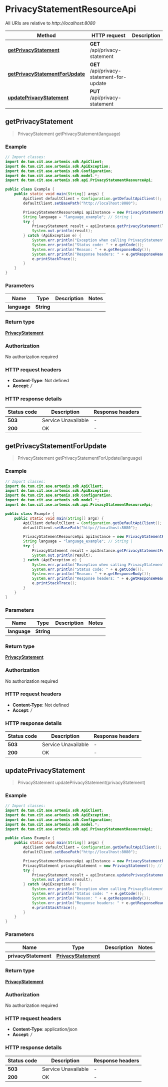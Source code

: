 # PrivacyStatementResourceApi

All URIs are relative to *http://localhost:8080*

| Method | HTTP request | Description |
|------------- | ------------- | -------------|
| [**getPrivacyStatement**](PrivacyStatementResourceApi.md#getPrivacyStatement) | **GET** /api/privacy-statement |  |
| [**getPrivacyStatementForUpdate**](PrivacyStatementResourceApi.md#getPrivacyStatementForUpdate) | **GET** /api/privacy-statement-for-update |  |
| [**updatePrivacyStatement**](PrivacyStatementResourceApi.md#updatePrivacyStatement) | **PUT** /api/privacy-statement |  |



## getPrivacyStatement

> PrivacyStatement getPrivacyStatement(language)



### Example

```java
// Import classes:
import de.tum.cit.ase.artemis.sdk.ApiClient;
import de.tum.cit.ase.artemis.sdk.ApiException;
import de.tum.cit.ase.artemis.sdk.Configuration;
import de.tum.cit.ase.artemis.sdk.model.*;
import de.tum.cit.ase.artemis.sdk.api.PrivacyStatementResourceApi;

public class Example {
    public static void main(String[] args) {
        ApiClient defaultClient = Configuration.getDefaultApiClient();
        defaultClient.setBasePath("http://localhost:8080");

        PrivacyStatementResourceApi apiInstance = new PrivacyStatementResourceApi(defaultClient);
        String language = "language_example"; // String | 
        try {
            PrivacyStatement result = apiInstance.getPrivacyStatement(language);
            System.out.println(result);
        } catch (ApiException e) {
            System.err.println("Exception when calling PrivacyStatementResourceApi#getPrivacyStatement");
            System.err.println("Status code: " + e.getCode());
            System.err.println("Reason: " + e.getResponseBody());
            System.err.println("Response headers: " + e.getResponseHeaders());
            e.printStackTrace();
        }
    }
}
```

### Parameters


| Name | Type | Description  | Notes |
|------------- | ------------- | ------------- | -------------|
| **language** | **String**|  | |

### Return type

[**PrivacyStatement**](PrivacyStatement.md)

### Authorization

No authorization required

### HTTP request headers

- **Content-Type**: Not defined
- **Accept**: */*

### HTTP response details
| Status code | Description | Response headers |
|-------------|-------------|------------------|
| **503** | Service Unavailable |  -  |
| **200** | OK |  -  |


## getPrivacyStatementForUpdate

> PrivacyStatement getPrivacyStatementForUpdate(language)



### Example

```java
// Import classes:
import de.tum.cit.ase.artemis.sdk.ApiClient;
import de.tum.cit.ase.artemis.sdk.ApiException;
import de.tum.cit.ase.artemis.sdk.Configuration;
import de.tum.cit.ase.artemis.sdk.model.*;
import de.tum.cit.ase.artemis.sdk.api.PrivacyStatementResourceApi;

public class Example {
    public static void main(String[] args) {
        ApiClient defaultClient = Configuration.getDefaultApiClient();
        defaultClient.setBasePath("http://localhost:8080");

        PrivacyStatementResourceApi apiInstance = new PrivacyStatementResourceApi(defaultClient);
        String language = "language_example"; // String | 
        try {
            PrivacyStatement result = apiInstance.getPrivacyStatementForUpdate(language);
            System.out.println(result);
        } catch (ApiException e) {
            System.err.println("Exception when calling PrivacyStatementResourceApi#getPrivacyStatementForUpdate");
            System.err.println("Status code: " + e.getCode());
            System.err.println("Reason: " + e.getResponseBody());
            System.err.println("Response headers: " + e.getResponseHeaders());
            e.printStackTrace();
        }
    }
}
```

### Parameters


| Name | Type | Description  | Notes |
|------------- | ------------- | ------------- | -------------|
| **language** | **String**|  | |

### Return type

[**PrivacyStatement**](PrivacyStatement.md)

### Authorization

No authorization required

### HTTP request headers

- **Content-Type**: Not defined
- **Accept**: */*

### HTTP response details
| Status code | Description | Response headers |
|-------------|-------------|------------------|
| **503** | Service Unavailable |  -  |
| **200** | OK |  -  |


## updatePrivacyStatement

> PrivacyStatement updatePrivacyStatement(privacyStatement)



### Example

```java
// Import classes:
import de.tum.cit.ase.artemis.sdk.ApiClient;
import de.tum.cit.ase.artemis.sdk.ApiException;
import de.tum.cit.ase.artemis.sdk.Configuration;
import de.tum.cit.ase.artemis.sdk.model.*;
import de.tum.cit.ase.artemis.sdk.api.PrivacyStatementResourceApi;

public class Example {
    public static void main(String[] args) {
        ApiClient defaultClient = Configuration.getDefaultApiClient();
        defaultClient.setBasePath("http://localhost:8080");

        PrivacyStatementResourceApi apiInstance = new PrivacyStatementResourceApi(defaultClient);
        PrivacyStatement privacyStatement = new PrivacyStatement(); // PrivacyStatement | 
        try {
            PrivacyStatement result = apiInstance.updatePrivacyStatement(privacyStatement);
            System.out.println(result);
        } catch (ApiException e) {
            System.err.println("Exception when calling PrivacyStatementResourceApi#updatePrivacyStatement");
            System.err.println("Status code: " + e.getCode());
            System.err.println("Reason: " + e.getResponseBody());
            System.err.println("Response headers: " + e.getResponseHeaders());
            e.printStackTrace();
        }
    }
}
```

### Parameters


| Name | Type | Description  | Notes |
|------------- | ------------- | ------------- | -------------|
| **privacyStatement** | [**PrivacyStatement**](PrivacyStatement.md)|  | |

### Return type

[**PrivacyStatement**](PrivacyStatement.md)

### Authorization

No authorization required

### HTTP request headers

- **Content-Type**: application/json
- **Accept**: */*

### HTTP response details
| Status code | Description | Response headers |
|-------------|-------------|------------------|
| **503** | Service Unavailable |  -  |
| **200** | OK |  -  |


